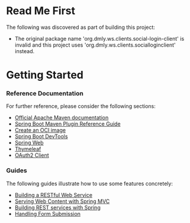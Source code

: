 # Read Me First
The following was discovered as part of building this project:

* The original package name 'org.dmly.ws.clients.social-login-client' is invalid and this project uses 'org.dmly.ws.clients.socialloginclient' instead.

# Getting Started

### Reference Documentation
For further reference, please consider the following sections:

* [Official Apache Maven documentation](https://maven.apache.org/guides/index.html)
* [Spring Boot Maven Plugin Reference Guide](https://docs.spring.io/spring-boot/docs/3.1.2/maven-plugin/reference/html/)
* [Create an OCI image](https://docs.spring.io/spring-boot/docs/3.1.2/maven-plugin/reference/html/#build-image)
* [Spring Boot DevTools](https://docs.spring.io/spring-boot/docs/3.1.2/reference/htmlsinge/index.html#using.devtools)
* [Spring Web](https://docs.spring.io/spring-boot/docs/3.1.2/reference/htmlsinge/index.html#web)
* [Thymeleaf](https://docs.spring.io/spring-boot/docs/3.1.2/reference/htmlsinge/index.html#web.servlet.spring-mvc.template-engines)
* [OAuth2 Client](https://docs.spring.io/spring-boot/docs/3.1.2/reference/htmlsinge/index.html#web.security.oauth2.client)

### Guides
The following guides illustrate how to use some features concretely:

* [Building a RESTful Web Service](https://spring.io/guides/gs/rest-service/)
* [Serving Web Content with Spring MVC](https://spring.io/guides/gs/serving-web-content/)
* [Building REST services with Spring](https://spring.io/guides/tutorials/rest/)
* [Handling Form Submission](https://spring.io/guides/gs/handling-form-submission/)

